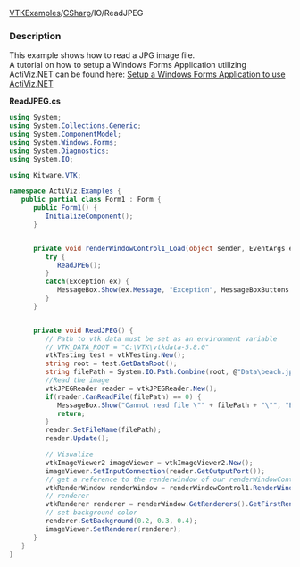 [VTKExamples](/home/)/[CSharp](/CSharp)/IO/ReadJPEG

### Description
This example shows how to read a JPG image file.<br />
A tutorial on how to setup a Windows Forms Application utilizing ActiViz.NET can be found here: [Setup a Windows Forms Application to use ActiViz.NET](http://www.vtk.org/Wiki/VTK/CSharp/ActiViz.NET)

**ReadJPEG.cs**
```csharp
using System;
using System.Collections.Generic;
using System.ComponentModel;
using System.Windows.Forms;
using System.Diagnostics;
using System.IO;

using Kitware.VTK;

namespace ActiViz.Examples {
   public partial class Form1 : Form {
      public Form1() {
         InitializeComponent();
      }


      private void renderWindowControl1_Load(object sender, EventArgs e) {
         try {
            ReadJPEG();
         }
         catch(Exception ex) {
            MessageBox.Show(ex.Message, "Exception", MessageBoxButtons.OK);
         }
      }


      private void ReadJPEG() {
         // Path to vtk data must be set as an environment variable
         // VTK_DATA_ROOT = "C:\VTK\vtkdata-5.8.0"
         vtkTesting test = vtkTesting.New();
         string root = test.GetDataRoot();
         string filePath = System.IO.Path.Combine(root, @"Data\beach.jpg");
         //Read the image
         vtkJPEGReader reader = vtkJPEGReader.New();
         if(reader.CanReadFile(filePath) == 0) {
            MessageBox.Show("Cannot read file \"" + filePath + "\"", "Error", MessageBoxButtons.OK);
            return;
         }
         reader.SetFileName(filePath);
         reader.Update();

         // Visualize
         vtkImageViewer2 imageViewer = vtkImageViewer2.New();
         imageViewer.SetInputConnection(reader.GetOutputPort());
         // get a reference to the renderwindow of our renderWindowControl1
         vtkRenderWindow renderWindow = renderWindowControl1.RenderWindow;
         // renderer
         vtkRenderer renderer = renderWindow.GetRenderers().GetFirstRenderer();
         // set background color
         renderer.SetBackground(0.2, 0.3, 0.4);
         imageViewer.SetRenderer(renderer);
      }
   }
}
```
